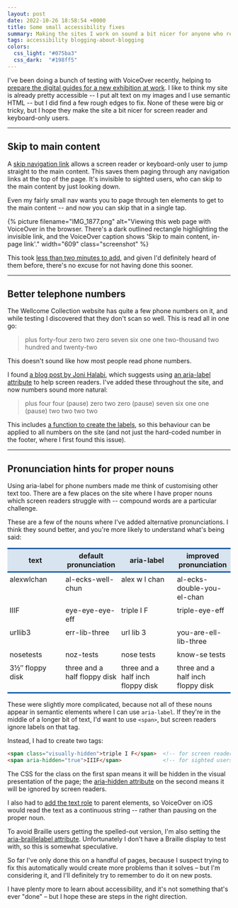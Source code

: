 ```yaml
---
layout: post
date: 2022-10-26 18:58:54 +0000
title: Some small accessibility fixes
summary: Making the sites I work on sound a bit nicer for anyone who relies on screen readers.
tags: accessibility blogging-about-blogging
colors:
  css_light: "#075ba3"
  css_dark:  "#198ff5"
---
```


I've been doing a bunch of testing with VoiceOver recently, helping to [prepare the digital guides for a new exhibition at work][ips].
I like to think my site is already pretty accessible -- I put alt text on my images and I use semantic HTML -- but I did find a few rough edges to fix.
None of these were big or tricky, but I hope they make the site a bit nicer for screen reader and keyboard-only users.

[ips]: https://twitter.com/ExploreWellcome/status/1584911184242909184

---

## Skip to main content

A [skip navigation link][skipnav] allows a screen reader or keyboard-only user to jump straight to the main content.
This saves them paging through any navigation links at the top of the page.
It's invisible to sighted users, who can skip to the main content by just looking down.

Even my fairly small nav wants you to page through ten elements to get to the main content -- and now you can skip that in a single tap.

{%
  picture
  filename="IMG_1877.png"
  alt="Viewing this web page with VoiceOver in the browser. There's a dark outlined rectangle highlighting the invisible link, and the VoiceOver caption shows 'Skip to main content, in-page link'."
  width="609"
  class="screenshot"
%}

This took [less than two minutes to add][commit], and given I'd definitely heard of them before, there's no excuse for not having done this sooner.

[skipnav]: https://accessibility.oit.ncsu.edu/it-accessibility-at-nc-state/developers/accessibility-handbook/mouse-and-keyboard-events/skip-to-main-content/
[commit]: https://github.com/alexwlchan/alexwlchan.net/commit/342018fe2689412570d40cc02e33780ae7307e56

---

## Better telephone numbers

The Wellcome Collection website has quite a few phone numbers on it, and while testing I discovered that they don't scan so well.
This is read all in one go:

> plus forty-four zero two zero seven six one one two-thousand two hundred and twenty-two

This doesn't sound like how most people read phone numbers.

I found [a blog post by Joni Halabi][phone], which suggests using [an aria-label attribute][aria-label] to help screen readers.
I've added these throughout the site, and now numbers sound more natural:

> plus four four (pause) zero two zero (pause) seven six one one (pause) two two two two

This includes [a function to create the labels][function], so this behaviour can be applied to all numbers on the site (and not just the hard-coded number in the footer, where I first found this issue).

[phone]: https://jhalabi.com/blog/accessibility-phone-number-formatting
[aria-label]: https://developer.mozilla.org/en-US/docs/Web/Accessibility/ARIA/Attributes/aria-label
[function]: https://github.com/wellcomecollection/wellcomecollection.org/blob/76634b1af35e8f64b7a63b52e0afd53cbeb38ff2/common/utils/telephone-numbers.ts

---

## Pronunciation hints for proper nouns

Using aria-label for phone numbers made me think of customising other text too.
There are a few places on the site where I have proper nouns which screen readers struggle with -- compound words are a particular challenge.

These are a few of the nouns where I've added alternative pronunciations.
I think they sound better, and you're more likely to understand what's being said:

<style>
  td {
    width: 25%;
  }

  table, tr {
    border-collapse: collapse;
  }

  th, td {
    padding: 5px;
  }

  td {
    vertical-align: top;
  }
</style>

<table>
  <tr style="border-top: 3px solid #075ba3; border-bottom: 3px solid #075ba3; background: rgba(7, 91, 163, 0.15);">
    <th>text</th>
    <th>default pronunciation</th>
    <th>aria-label</th>
    <th>improved pronunciation</th>
  </tr>
  <tr>
    <td>alexwlchan</td>
    <td>al-ecks-well-chun</td>
    <td>alex w l chan</td>
    <td>al-ecks-double-you-el-chan</td>
  </tr>
  <tr>
    <td>IIIF</td>
    <td>eye-eye-eye-eff</td>
    <td>triple I F</td>
    <td>triple-eye-eff</td>
  </tr>
  <tr>
    <td>urllib3</td>
    <td>err-lib-three</td>
    <td>url lib 3</td>
    <td>you-are-ell-lib-three</td>
  </tr>
  <tr>
    <td>nosetests</td>
    <td>noz-tests</td>
    <td>nose tests</td>
    <td>know-se tests</td>
  </tr>
  <tr style="border-bottom: 3px solid #075ba3;">
    <td>3&frac12;&Prime; floppy disk</td>
    <td>three and a half floppy disk</td>
    <td>three and a half inch floppy disk</td>
    <td>three and a half inch floppy disk</td>
  </tr>
</table>

These were slightly more complicated, because not all of these nouns appear in semantic elements where I can use `aria-label`.
If they're in the middle of a longer bit of text, I'd want to use `<span>`, but screen readers ignore labels on that tag.

Instead, I had to create two tags:

```html
<span class="visually-hidden">triple I F</span>  <!-- for screen readers -->
<span aria-hidden="true">IIIF</span>             <!-- for sighted users  -->
```

The CSS for the class on the first span means it will be hidden in the visual presentation of the page; the [aria-hidden attribute][hidden] on the second means it will be ignored by screen readers.

I also had to [add the text role][text_role] to parent elements, so VoiceOver on iOS would read the text as a continuous string -- rather than pausing on the proper noun.

To avoid Braille users getting the spelled-out version, I'm also setting the [aria-braillelabel attribute][braillelabel].
Unfortunately I don't have a Braille display to test with, so this is somewhat speculative.

So far I've only done this on a handful of pages, because I suspect trying to fix this automatically would create more problems than it solves – but I'm considering it, and I'll definitely try to remember to do it on new posts.

I have plenty more to learn about accessibility, and it's not something that's ever "done" – but I hope these are steps in the right direction.

[hidden]: https://developer.mozilla.org/en-US/docs/Web/Accessibility/ARIA/Attributes/aria-hidden
[text_role]: https://tinytip.co/tips/a11y-voiceover-text-role/
[braillelabel]: https://developer.mozilla.org/en-US/docs/web/Accessibility/ARIA/Attributes/aria-braillelabel
